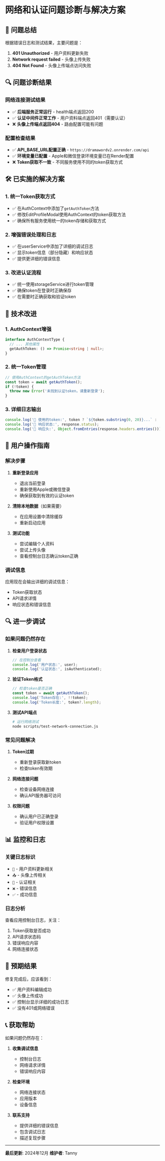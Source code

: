 # 网络和认证问题诊断与解决方案

## 🚨 问题总结

根据错误日志和测试结果，主要问题是：

1. **401 Unauthorized** - 用户资料更新失败
2. **Network request failed** - 头像上传失败
3. **404 Not Found** - 头像上传端点访问失败

## 🔍 问题诊断结果

### 网络连接测试结果
- ✅ **后端服务正常运行** - health端点返回200
- ✅ **认证中间件正常工作** - 用户资料端点返回401（需要认证）
- ❌ **头像上传端点返回404** - 路由配置可能有问题

### 配置检查结果
- ✅ **API_BASE_URL配置正确** - `https://dramawordv2.onrender.com/api`
- ✅ **环境变量已配置** - Apple和微信登录环境变量已在Render配置
- ❌ **Token获取不一致** - 不同服务使用不同的token获取方式

## 🛠️ 已实施的解决方案

### 1. 统一Token获取方式
- ✅ 在AuthContext中添加了`getAuthToken`方法
- ✅ 修改EditProfileModal使用AuthContext的token获取方法
- ✅ 确保所有服务使用统一的token存储和获取方式

### 2. 增强错误处理和日志
- ✅ 在userService中添加了详细的调试日志
- ✅ 显示token信息（部分隐藏）和响应状态
- ✅ 提供更详细的错误信息

### 3. 改进认证流程
- ✅ 统一使用storageService进行token管理
- ✅ 确保token在登录时正确保存
- ✅ 在需要时正确获取和验证token

## 🔧 技术改进

### 1. AuthContext增强
```typescript
interface AuthContextType {
  // ... 其他属性
  getAuthToken: () => Promise<string | null>;
}
```

### 2. 统一Token管理
```typescript
// 使用AuthContext的getAuthToken方法
const token = await getAuthToken();
if (!token) {
  throw new Error('未找到认证token，请重新登录');
}
```

### 3. 详细日志输出
```typescript
console.log('📝 使用的token:', token ? `${token.substring(0, 20)}...` : 'null');
console.log('📝 响应状态:', response.status);
console.log('📝 响应头:', Object.fromEntries(response.headers.entries()));
```

## 📱 用户操作指南

### 解决步骤
1. **重新登录应用**
   - 退出当前登录
   - 重新使用Apple或微信登录
   - 确保获取到有效的认证token

2. **清除本地数据**（如果需要）
   - 在应用设置中清除缓存
   - 重新启动应用

3. **测试功能**
   - 尝试编辑个人资料
   - 尝试上传头像
   - 查看控制台日志确认token正确

### 调试信息
应用现在会输出详细的调试信息：
- Token获取状态
- API请求详情
- 响应状态和错误信息

## 🔍 进一步调试

### 如果问题仍然存在

1. **检查用户登录状态**
   ```javascript
   // 在控制台查看
   console.log('用户状态:', user);
   console.log('认证状态:', isAuthenticated);
   ```

2. **验证Token格式**
   ```javascript
   // 检查token是否正确
   const token = await getAuthToken();
   console.log('Token存在:', !!token);
   console.log('Token长度:', token?.length);
   ```

3. **测试API端点**
   ```bash
   # 运行网络测试
   node scripts/test-network-connection.js
   ```

### 常见问题解决

1. **Token过期**
   - 重新登录获取新token
   - 检查token有效期

2. **网络连接问题**
   - 检查设备网络连接
   - 确认API服务器可访问

3. **权限问题**
   - 确认用户已正确登录
   - 验证用户权限设置

## 📊 监控和日志

### 关键日志标识
- `📝` - 用户资料更新相关
- `📤` - 头像上传相关
- `🔐` - 认证相关
- `❌` - 错误信息
- `✅` - 成功信息

### 日志分析
查看应用控制台日志，关注：
1. Token获取是否成功
2. API请求状态码
3. 错误响应内容
4. 网络连接状态

## 🎯 预期结果

修复完成后，应该看到：

- ✅ 用户资料编辑成功
- ✅ 头像上传成功
- ✅ 控制台显示详细的成功日志
- ✅ 没有401或网络错误

## 📞 获取帮助

如果问题仍然存在：

1. **收集调试信息**
   - 控制台日志
   - 网络请求详情
   - 错误响应内容

2. **检查环境**
   - 网络连接状态
   - 应用版本
   - 设备信息

3. **联系支持**
   - 提供详细的错误信息
   - 包含调试日志
   - 描述复现步骤

---

**最后更新**: 2024年12月
**维护者**: Tanny 